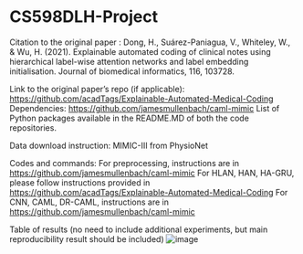 # CS598DLH-Project

Citation to the original paper : Dong, H., Suárez-Paniagua, V., Whiteley, W., & Wu, H. (2021). Explainable automated coding of clinical notes using hierarchical label-wise attention networks and label embedding initialisation. Journal of biomedical informatics, 116, 103728.

Link to the original paper’s repo (if applicable): https://github.com/acadTags/Explainable-Automated-Medical-Coding
Dependencies: 
https://github.com/jamesmullenbach/caml-mimic
List of Python packages available in the README.MD of both the code repositories.

Data download instruction: MIMIC-III from PhysioNet

Codes and commands:
For preprocessing, instructions are in https://github.com/jamesmullenbach/caml-mimic
For HLAN, HAN, HA-GRU, please follow instructions provided in https://github.com/acadTags/Explainable-Automated-Medical-Coding
For CNN, CAML, DR-CAML, instructions are in https://github.com/jamesmullenbach/caml-mimic

Table of results (no need to include additional experiments, but main reproducibility result should be included)
![image](https://user-images.githubusercontent.com/7356308/167235400-1d0970fd-5f9d-4385-a4fa-9b1d33079599.png)

